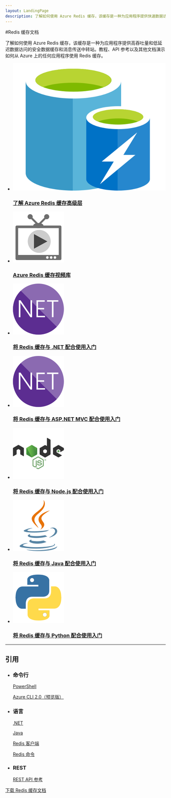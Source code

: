 ```yaml
---
layout: LandingPage
description: 了解如何使用 Azure Redis 缓存，该缓存是一种为应用程序提供快速数据访问的安全数据缓存和消息传送中转站。教程、API 参考和更多内容。
---
```


#Redis 缓存文档

了解如何使用 Azure Redis 缓存，该缓存是一种为应用程序提供高吞吐量和低延迟数据访问的安全数据缓存和消息传送中转站。教程、API 参考以及其他文档演示如何从 Azure 上的任何应用程序使用 Redis 缓存。

<ul class="panelContent cardsFTitle">
    <li><a href="/azure/redis-cache/cache-premium-tier-intro">
<div class="cardSize"><div class="cardPadding"><div class="card"><div class="cardImageOuter"><div class="cardImage"><img src="media/index/redis-cache.svg" alt="" /></div></div><div class="cardText"><h3>了解 Azure Redis 缓存高级层</h3></div></div></div>
        </div></a>
</li><li><a href="https://azure.microsoft.com/documentation/videos/index/?services=redis-cache">
<div class="cardSize"><div class="cardPadding"><div class="card"><div class="cardImageOuter"><div class="cardImage"><img src="media/index/video-library.svg" alt="" /></div></div><div class="cardText"><h3>Azure Redis 缓存视频库</h3></div></div></div>
        </div></a>
</li>   
   <li><a href="/azure/redis-cache/cache-dotnet-how-to-use-azure-redis-cache">
<div class="cardSize"><div class="cardPadding"><div class="card"><div class="cardImageOuter"><div class="cardImage"><img src="media/index/dotnet.svg" alt="" /></div></div><div class="cardText"><h3>将 Redis 缓存与 .NET 配合使用入门</h3></div></div></div>
        </div></a>
</li>
    <li><a href="/azure/redis-cache/cache-web-app-howto">
<div class="cardSize"><div class="cardPadding"><div class="card"><div class="cardImageOuter"><div class="cardImage"><img src="media/index/dotnet.svg" alt="" /></div></div><div class="cardText"><h3>将 Redis 缓存与 ASP.NET MVC 配合使用入门</h3></div></div></div>
        </div></a>
</li>
    <li><a href="/azure/redis-cache/cache-nodejs-get-started">
<div class="cardSize"><div class="cardPadding"><div class="card"><div class="cardImageOuter"><div class="cardImage"><img src="media/index/nodejs.svg" alt="" /></div></div><div class="cardText"><h3>将 Redis 缓存与 Node.js 配合使用入门</h3></div></div></div>
        </div></a>
</li>
    <li><a href="/azure/redis-cache/cache-java-get-started">
<div class="cardSize"><div class="cardPadding"><div class="card"><div class="cardImageOuter"><div class="cardImage"><img src="media/index/java.svg" alt="" /></div></div><div class="cardText"><h3>将 Redis 缓存与 Java 配合使用入门</h3></div></div></div>
        </div></a>
</li>
    <li><a href="/azure/redis-cache/cache-python-get-started">
<div class="cardSize"><div class="cardPadding"><div class="card"><div class="cardImageOuter"><div class="cardImage"><img src="media/index/python.svg" alt="" /></div></div><div class="cardText"><h3>将 Redis 缓存与 Python 配合使用入门</h3></div></div></div>
        </div></a>
</li>
</ul>

---

<h2>引用</h2>
<ul class="panelContent cardsW">
    <li>
        <div class="cardSize"><div class="cardPadding"><div class="card"><div class="cardText"><h3>命令行</h3><p><a href="/powershell/resourcemanager/azurerm.rediscache/v2.3.0/azurerm.rediscache">PowerShell</a></p><p><a href="/cli/azure/redis">Azure CLI 2​.0（预览版）</a></p></div></div></div>
        </div>
    </li>
    <li>
        <div class="cardSize"><div class="cardPadding"><div class="card"><div class="cardText"><h3>语言</h3><p><a href="/dotnet/api/microsoft.azure.management.redis">.NET</a></p><p><a href="/java/api/com.microsoft.azure.management.redis._redis_cache">Java</a></p><p><a href="http://redis.io/clients">Redis 客户端</a></p><p><a href="http://redis.io/commands#">Redis 命令</a></p></div></div></div>
        </div>
    </li>
    <li>
        <div class="cardSize"><div class="cardPadding"><div class="card"><div class="cardText"><h3>REST</h3><p><a href="https://docs.microsoft.com/rest/api/redis/">REST API 参考</a></p></div></div></div>
        </div>
    </li>
</ul>

<div class="downloadHolder"><a href="https://opbuildstorageprod.blob.core.windows.net/output-pdf-files/zh-cn/Azure.azure-documents/live/redis-cache.pdf">
<div class="img"></div>
        <div class="text">下载 Redis 缓存文档</div>
    </a>

</div>

<!---HONumber=Mooncake_0206_2017-->